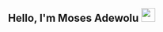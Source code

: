 
<h2 align="center">
   Hello, I'm Moses Adewolu
  <img src="https://media.giphy.com/media/hvRJCLFzcasrR4ia7z/giphy.gif" width="28">
</h2>

